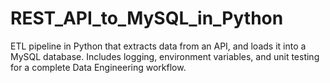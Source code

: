 # REST_API_to_MySQL_in_Python
ETL pipeline in Python that extracts data from an API, and loads it into a MySQL database. Includes logging, environment variables, and unit testing for a complete Data Engineering workflow.
